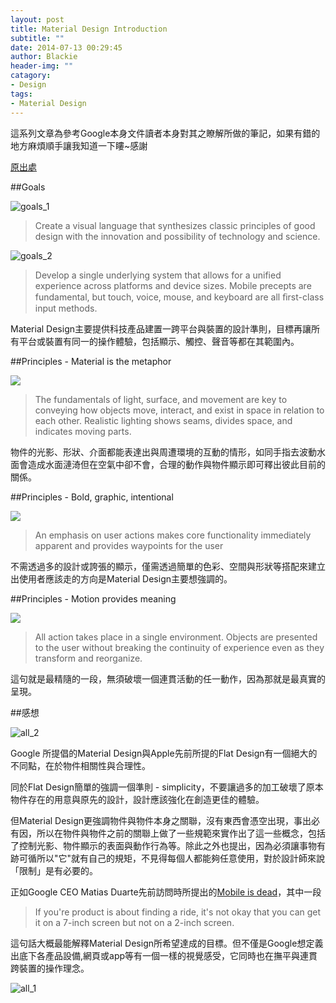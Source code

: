 ```yaml
---
layout: post
title: Material Design Introduction
subtitle: ""
date: 2014-07-13 00:29:45
author: Blackie
header-img: ""
catagory:
- Design
tags: 
- Material Design
---
```


<!-- More -->

這系列文章為參考Google本身文件讀者本身對其之瞭解所做的筆記，如果有錯的地方麻煩順手讓我知道一下瞜~感謝

[原出處](http://www.google.com/design/spec/material-design/introduction.html#introduction-principles)

##Goals

![goals_1](https://dl.dropboxusercontent.com/u/20925528/%E6%8A%80%E8%A1%93Blog/blogs/20140713/materialdesign-goals-swirlanddot_large_mdpi.png)

> Create a visual language that synthesizes classic principles of good design with the innovation and possibility of technology and science.

![goals_2](https://dl.dropboxusercontent.com/u/20925528/%E6%8A%80%E8%A1%93Blog/blogs/20140713/materialdesign-goals-cutrectangles_large_mdpi.png)

> Develop a single underlying system that allows for a unified experience across platforms and device sizes. Mobile precepts are fundamental, but touch, voice, mouse, and keyboard are all ﬁrst-class input methods.

Material Design主要提供科技產品建置一跨平台與裝置的設計準則，目標再讓所有平台或裝置有同一的操作體驗，包括顯示、觸控、聲音等都在其範圍內。

##Principles - Material is the metaphor

![](https://dl.dropboxusercontent.com/u/20925528/%E6%8A%80%E8%A1%93Blog/blogs/20140713/materialdesign-principles-layersquares_large_mdpi.png)

> The fundamentals of light, surface, and movement are key to conveying how objects move, interact, and exist in space in relation to each other. Realistic lighting shows seams, divides space, and indicates moving parts.

物件的光影、形狀、介面都能表達出與周遭環境的互動的情形，如同手指去波動水面會造成水面漣渏但在空氣中卻不會，合理的動作與物件顯示即可釋出彼此目前的關係。

##Principles - Bold, graphic, intentional

![](https://dl.dropboxusercontent.com/u/20925528/%E6%8A%80%E8%A1%93Blog/blogs/20140713/materialdesign-principles-circleplus_large_mdpi.png)

> An emphasis on user actions makes core functionality immediately apparent and provides waypoints for the user

不需透過多的設計或誇張的顯示，僅需透過簡單的色彩、空間與形狀等搭配來建立出使用者應該走的方向是Material Design主要想強調的。

##Principles - Motion provides meaning

![](https://dl.dropboxusercontent.com/u/20925528/%E6%8A%80%E8%A1%93Blog/blogs/20140713/materialdesign-principles-flyingsquare_large_mdpi.png)

> All action takes place in a single environment. Objects are presented to the user without breaking the continuity of experience even as they transform and reorganize.

這句就是最精隨的一段，無須破壞一個連貫活動的任一動作，因為那就是最真實的呈現。

##感想

![all_2](https://dl.dropboxusercontent.com/u/20925528/%E6%8A%80%E8%A1%93Blog/blogs/20140713/all_2.jpg)

Google 所提倡的Material Design與Apple先前所提的Flat Design有一個絕大的不同點，在於物件相關性與合理性。

同於Flat Design簡單的強調一個準則 - simplicity，不要讓過多的加工破壞了原本物件存在的用意與原先的設計，設計應該強化在創造更佳的體驗。

但Material Design更強調物件與物件本身之關聯，沒有東西會憑空出現，事出必有因，所以在物件與物件之前的關聯上做了一些規範來實作出了這一些概念，包括了控制光影、物件顯示的表面與動作行為等。除此之外也提出，因為必須讓事物有跡可循所以"它"就有自己的規矩，不見得每個人都能夠任意使用，對於設計師來說「限制」是有必要的。

正如Google CEO Matias Duarte先前訪問時所提出的[Mobile is dead](http://www.theverge.com/2014/4/15/5619182/android-design-head-matias-duarte-says-mobile-is-dead)，其中一段
> If you're product is about finding a ride, it's not okay that you can get it on a 7-inch screen but not on a 2-inch screen.

這句話大概最能解釋Material Design所希望達成的目標。但不僅是Google想定義出底下各產品設備,網頁或app等有一個一樣的視覺感受，它同時也在撫平與連貫跨裝置的操作理念。

![all_1](https://dl.dropboxusercontent.com/u/20925528/%E6%8A%80%E8%A1%93Blog/blogs/20140713/all_1.png)